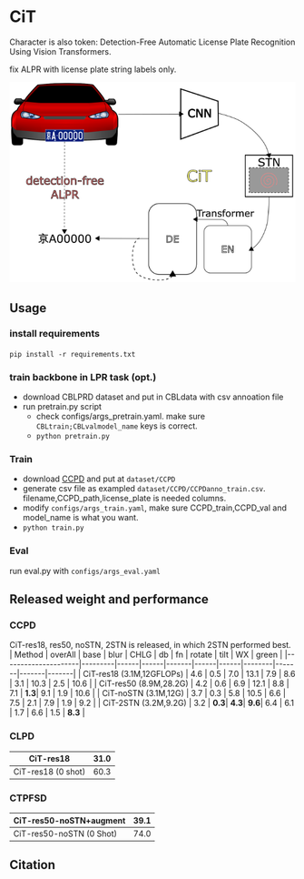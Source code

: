 # CiT
Character is also token: Detection-Free Automatic License Plate Recognition Using Vision Transformers. 

fix ALPR with license plate string labels only. 

![graphical abstract](dataset/CCPD/g-abstract.png)

## Usage
### install requirements
`pip install -r requirements.txt`

### train backbone in LPR task (opt.)
- download CBLPRD dataset and put in CBLdata with csv annoation file
- run pretrain.py script
  - check configs/args_pretrain.yaml. make sure `CBLtrain;CBLvalmodel_name` keys is correct.
  - `python pretrain.py`

### Train 

- download [CCPD](https://github.com/detectRecog/CCPD) and put at `dataset/CCPD`
- generate csv file as exampled `dataset/CCPD/CCPDanno_train.csv`. 
filename,CCPD_path,license_plate is needed columns. 
- modify `configs/args_train.yaml`, make sure CCPD_train,CCPD_val and model_name is what you want.
- `python train.py`

### Eval
run eval.py with `configs/args_eval.yaml`

## Released weight and performance
### CCPD
CiT-res18, res50, noSTN, 2STN is released, in which 2STN performed best.
| Method | overAll | base | blur | CHLG  | db   | fn   | rotate | tilt  | WX    | green |
|---------------------|---------|------|------|-------|------|------|--------|-------|-------|-------|
| CiT-res18 (3.1M,12GFLOPs) | 4.6     | 0.5  | 7.0  | 13.1  | 7.9  | 8.6  | 3.1    | 10.3  | 2.5   | 10.6  |
| CiT-res50 (8.9M,28.2G)   | 4.2     | 0.6  | 6.9  | 12.1  | 8.8  | 7.1  | **1.3**| 9.1   | 1.9   | 10.6  |
| CiT-noSTN (3.1M,12G)     | 3.7     | 0.3  | 5.8  | 10.5  | 6.6  | 7.5  | 2.1    | 7.9   | 1.9   | 9.2   |
| CiT-2STN (3.2M,9.2G)     | 3.2     | **0.3**| **4.3**| **9.6**| 6.4  | 6.1  | 1.7    | 6.6   | 1.5   | **8.3** |

### CLPD
|CiT-res18 | 31.0 |
|-|-|
|CiT-res18 (0 shot) | 60.3|

### CTPFSD
|CiT-res50-noSTN+augment | 39.1 |
|-|-|
|CiT-res50-noSTN (0 Shot) | 74.0 |

## Citation
```

```